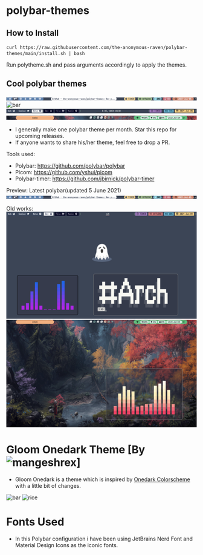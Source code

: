 # polybar-themes


How to Install
--------------
```
curl https://raw.githubusercontent.com/the-anonymous-raven/polybar-themes/main/install.sh | bash
```

Run polytheme.sh and pass arguments accordingly to apply the themes.


Cool polybar themes
---------------------
![Nordish Material Polybar](pure_nordish_material/preview/preview2.png?raw=true "Pure nord polybar")
![bar](https://user-images.githubusercontent.com/82205152/124379185-1c8aca00-dcd3-11eb-8810-612c3beace8d.png)
![Nord like pecan](nordish_mac/preview/preview.png?raw=true)
![Material theme](material_theme/preview/preview.png?raw=true)

- I generally make one polybar theme per month. Star this repo for upcoming releases.
- If anyone wants to share his/her theme, feel free to drop a PR.

Tools used:

- Polybar: https://github.com/polybar/polybar
- Picom: https://github.com/yshui/picom
- Polybar-timer: https://github.com/jbirnick/polybar-timer

Preview:
Latest polybar(updated 5 June 2021)
![Nordish Material Polybar](pure_nordish_material/preview/preview2.png?raw=true "Pure nord polybar")

Old works:
![Nordish Mac Edition](nordish_mac/preview/nord_mac_preview.png?raw=true "Nordish Mac")
![Material Inspired](material_theme/preview/material_preview.png?raw=true "Inspired by Google")

# Gloom Onedark Theme [By ![mangeshrex](https://github.com/Mangeshrex)]
- Gloom Onedark is a theme which is inspired by [Onedark Colorscheme](https://github.com/joshdick/onedark.vim) with a little bit of changes. 

![bar](https://user-images.githubusercontent.com/82205152/124379185-1c8aca00-dcd3-11eb-8810-612c3beace8d.png)
![rice](https://user-images.githubusercontent.com/82205152/124379175-1399f880-dcd3-11eb-815e-485cd4ac0358.png)

# Fonts Used 
- In this Polybar configuration i have been using JetBrains Nerd Font and Material Design Icons as the iconic fonts. 
